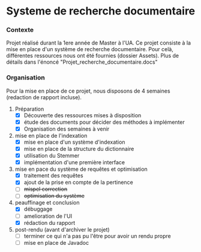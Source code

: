 # Systeme de recherche documentaire

### Contexte
Projet réalisé durant la 1ere année de Master à l'UA.
Ce projet consiste à la mise en place d'un système de recherche documentaire.
Pour celà, différentes ressources nous ont été fournies (dossier Assets).
Plus de détails dans l'énoncé "Projet_recherche_documentaire.docs"

### Organisation

Pour la mise en place de ce projet, nous disposons de 4 semaines (redaction de rapport incluse).

1. Préparation
	- [x] Découverte des ressources mises à disposition
	- [x] étude des documents pour décider des méthodes à implémenter
	- [x] Organisation des semaines à venir
2. mise en place de l'indexation
	- [x] mise en place d'un système d'indexation
	- [x] mise en place de la structure du dictionnaire
	- [x] utilisation du Stemmer
	- [x] implémentation d'une première interface 
3. mise en pace du système de requêtes et optimisation
	- [x] traitement des requêtes
	- [x] ajout de la prise en compte de la pertinence
	- [ ] ~~mispel correction~~
	- [ ] ~~optimisation du système~~
4. peauffinage et conclusion
	- [x] débuggage
	- [ ] amelioration de l'UI
	- [x] rédaction du rapport
5. post-rendu (avant d'archiver le projet)
	- [ ] terminer ce qui n'a pas pu l'être pour avoir un rendu propre
	- [ ] mise en place de Javadoc

